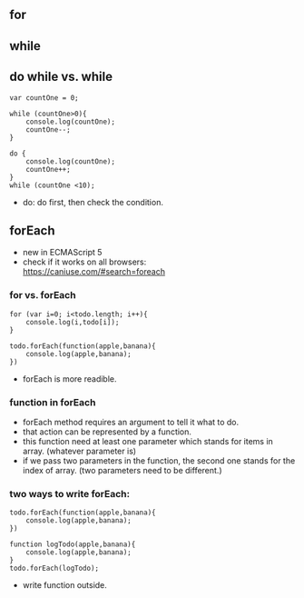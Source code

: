 ## for

## while

## do while vs. while
```
var countOne = 0;

while (countOne>0){
	console.log(countOne);
	countOne--;
}
```
```
do {
	console.log(countOne);
	countOne++;
}
while (countOne <10);
```
- do: do first, then check the condition.

## forEach
- new in ECMAScript 5
- check if it works on all browsers:     
https://caniuse.com/#search=foreach    

### for vs. forEach
```
for (var i=0; i<todo.length; i++){
	console.log(i,todo[i]);
}
```
```
todo.forEach(function(apple,banana){
	console.log(apple,banana);
})
```
- forEach is more readible.

### function in forEach
- forEach method requires an argument to tell it what to do.
- that action can be represented by a function.  
- this function need at least one parameter which stands for items in array. (whatever parameter is)
- if we pass two parameters in the function, the second one stands for the index of array. (two parameters need to be different.)

### two ways to write forEach:
```
todo.forEach(function(apple,banana){
	console.log(apple,banana);
})
```
```
function logTodo(apple,banana){
	console.log(apple,banana);
}
todo.forEach(logTodo);
```
- write function outside.
